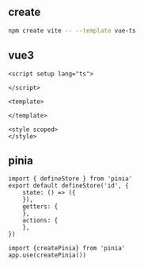 ## create

```sh
npm create vite -- --template vue-ts
```

## vue3

```
<script setup lang="ts">

</script>

<template>
  
</template>

<style scoped>
</style>

```

## pinia

```
import { defineStore } from 'pinia'
export default defineStore('id', {
    state: () => ({
    }),
    getters: {
    },
    actions: {
    },
})
```

```
import {createPinia} from 'pinia'
app.use(createPinia())
```